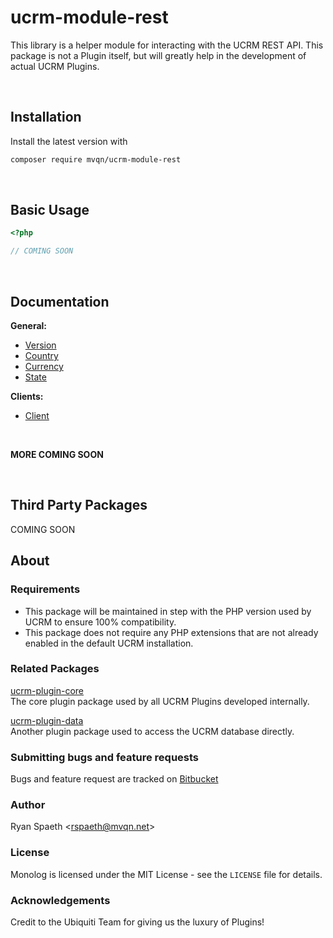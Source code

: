 # ucrm-module-rest
This library is a helper module for interacting with the UCRM REST API.
This package is not a Plugin itself, but will greatly help in the development of actual UCRM Plugins. 

&nbsp;
## Installation
Install the latest version with
```bash
composer require mvqn/ucrm-module-rest
```

&nbsp;
## Basic Usage
```php
<?php

// COMING SOON
```

&nbsp;
## Documentation

**General:**
- [Version](docs/UCRM/REST/Endpoints/Examples/Version.md)
- [Country](docs/UCRM/REST/Endpoints/Examples/Country.md)
- [Currency](docs/UCRM/REST/Endpoints/Examples/Currency.md)
- [State](docs/UCRM/REST/Endpoints/Examples/State.md)

**Clients:**
- [Client](docs/UCRM/REST/Endpoints/Examples/Client.md)

&nbsp;

**MORE COMING SOON**




&nbsp;
## Third Party Packages
COMING SOON

## About

### Requirements
- This package will be maintained in step with the PHP version used by UCRM to ensure 100% compatibility.
- This package does not require any PHP extensions that are not already enabled in the default UCRM installation.

### Related Packages
[ucrm-plugin-core](https://bitbucket.org/mvqn/ucrm-plugin-core)\
The core plugin package used by all UCRM Plugins developed internally.

[ucrm-plugin-data](https://bitbucket.org/mvqn/ucrm-plugin-data)\
Another plugin package used to access the UCRM database directly.

### Submitting bugs and feature requests
Bugs and feature request are tracked on [Bitbucket](https://bitbucket.org/mvqn/ucrm-plugin-rest/issues)

### Author
Ryan Spaeth <[rspaeth@mvqn.net](mailto:rspaeth@mvqn.net)>

### License
Monolog is licensed under the MIT License - see the `LICENSE` file for details.

### Acknowledgements
Credit to the Ubiquiti Team for giving us the luxury of Plugins!
